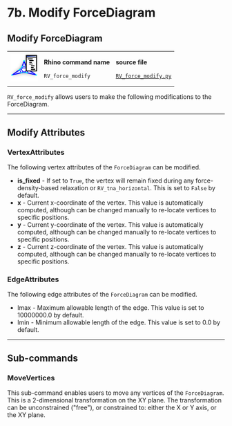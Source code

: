 # 7b. Modify ForceDiagram

## Modify ForceDiagram

|                                                                                           |                                                                               |                                                                                                                         |
| ----------------------------------------------------------------------------------------- | ----------------------------------------------------------------------------- | ----------------------------------------------------------------------------------------------------------------------- |
| <img src="../.gitbook/assets/RV_ForceDiagram-modify (1).svg" alt="" data-size="original"> | <p><strong>Rhino command name</strong></p><p><code>RV_force_modify</code></p> | <p><strong>source file</strong></p><p><a href="../../plugin/RV_force_modify.py"><code>RV_force_modify.py</code></a></p> |

`RV_force_modify` allows users to make the following modifications to the ForceDiagram.

***

## Modify Attributes

### VertexAttributes

The following vertex attributes of the `ForceDiagram` can be modified.

* **is\_fixed** -  If set to `True`, the vertex will remain fixed during any force-density-based relaxation or `RV_tna_horizontal`. This is set to `False` by default.
* **x** - Current x-coordinate of the vertex. This value is automatically computed, although can be changed manually to re-locate vertices to specific positions.
* **y** - Current y-coordinate of the vertex. This value is automatically computed, although can be changed manually to re-locate vertices to specific positions.
* **z** - Current z-coordinate of the vertex. This value is automatically computed, although can be changed manually to re-locate vertices to specific positions.

### EdgeAttributes

The following edge attributes of the `ForceDiagram` can be modified.

* lmax - Maximum allowable length of the edge. This value is set to 10000000.0 by default.
* lmin - Minimum allowable length of the edge. This value is set to 0.0 by default.

***

## Sub-commands

### MoveVertices

This sub-command enables users to move any vertices of the `ForceDiagram`. This is a 2-dimensional transformation on the XY plane. The transformation can be unconstrained ("free"), or constrained to: either the X or Y axis, or the XY plane.
